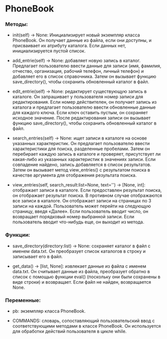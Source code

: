 # PhoneBook

### Методы:

  - init(self) -> None: Инициализирует новый экземпляр класса PhoneBook. Он получает данные из файла, если они доступны, и присваивает их атрибуту каталога. Если данных нет, инициализируется пустой список.

  - add_entrie(self) -> None: добавляет новую запись в каталог. Предлагает пользователю ввести данные для записи (имя, фамилия, отчество, организация, рабочий телефон, личный телефон) и добавляет его в список справочника. Затем он вызывает функцию save_directory(), чтобы сохранить обновленный каталог в файл.

  - edit_entrie(self) -> None: редактирует существующую запись в каталоге. Он запрашивает у пользователя номер записи для редактирования. Если номер действителен, он получает запись из каталога и предлагает пользователю ввести обновленные данные для каждого ключа. Если ключ оставить пустым, он сохраняет исходное значение. После редактирования записи он вызывает функцию save_directory(), чтобы сохранить обновленный каталог в файл.

  - search_entries(self) -> None: ищет записи в каталоге на основе указанных характеристик. Он предлагает пользователю ввести характеристики для поиска, разделенные пробелами. Затем он перебирает каждую запись в каталоге и проверяет, присутствует ли какая-либо из указанных характеристик в значениях записи. Если совпадение найдено, запись добавляется в список результатов. Затем он вызывает метод view_entries() с результатом поиска в качестве аргумента для отображения результата поиска.

  - view_entries(self, search_result:list=None, text='') -> [None, int]: отображает записи в каталоге. Если предоставлен результат поиска, он отображает результат поиска. В противном случае отображаются все записи в каталоге. Он отображает записи на страницах по 3 записи на каждой. Пользователь может перейти на следующую страницу, введя «Далее». Если пользователь вводит число, он возвращает порядковый номер выбранной записи. Если пользователь вводит что-нибудь еще, он выходит из метода.

### Функции:

  - save_directory(directory:list) -> None: сохраняет каталог в файл с именем data.txt. Он преобразует список каталогов в строку и записывает его в файл.

  - get_data() -> [list, None]: извлекает данные из файла с именем data.txt. Он считывает данные из файла, преобразует обратно в список с помощью функции eval() (поскольку они были сохранены в виде строки) и возвращает. Если файл не найден, возвращается None.

### Переменные:

  - pb: экземпляр класса PhoneBook.

  - COMMANDS: словарь, сопоставляющий пользовательский ввод с соответствующими методами в классе PhoneBook. Он используется для обработки действий пользователя в цикле while.

